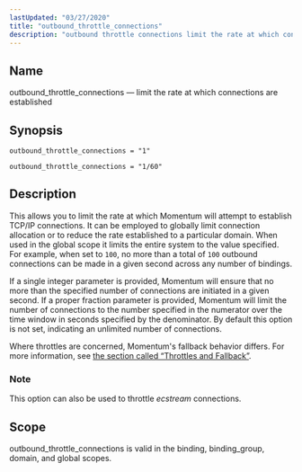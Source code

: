 ```yaml
---
lastUpdated: "03/27/2020"
title: "outbound_throttle_connections"
description: "outbound throttle connections limit the rate at which connections are established outbound throttle connections 1 outbound throttle connections 1 60 This allows you to limit the rate at which Momentum will attempt to establish TCP IP connections It can be employed to globally limit connection allocation or to reduce the..."
---
```


<a name="conf.ref.outbound_throttle_connections"></a> 
## Name

outbound_throttle_connections — limit the rate at which connections are established

## Synopsis

`outbound_throttle_connections = "1"`

`outbound_throttle_connections = "1/60"`

<a name="idp25644896"></a> 
## Description

This allows you to limit the rate at which Momentum will attempt to establish TCP/IP connections. It can be employed to globally limit connection allocation or to reduce the rate established to a particular domain. When used in the global scope it limits the entire system to the value specified. For example, when set to `100`, no more than a total of `100` outbound connections can be made in a given second across any number of bindings.

If a single integer parameter is provided, Momentum will ensure that no more than the specified number of connections are initiated in a given second. If a proper fraction parameter is provided, Momentum will limit the number of connections to the number specified in the numerator over the time window in seconds specified by the denominator. By default this option is not set, indicating an unlimited number of connections.

Where throttles are concerned, Momentum's fallback behavior differs. For more information, see [the section called “Throttles and Fallback”](/momentum/4/config/ref-outbound-throttle-messages#conf.ref.outbound_throttle_messages.fallback).

### Note

This option can also be used to throttle *ecstream* connections.

<a name="idp25651456"></a> 
## Scope

outbound_throttle_connections is valid in the binding, binding_group, domain, and global scopes.